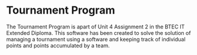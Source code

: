 <h1>Tournament Program</h1>
The Tournament Program is apart of Unit 4 Assignment 2 in the BTEC IT Extended Diploma. This software has been created to solve the solution of managing a tournament using a software and keeping track of individual points and points accumulated by a team.
